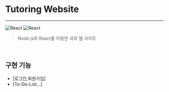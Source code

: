 # Tutoring Website

---

![React](https://img.shields.io/badge/version-1.0.0-f5a9bc.svg)
![React](https://img.shields.io/badge/React-Project1-green.svg)

> Node.js와 React를 이용한 과외 웹 사이트

<br>

## 구현 기능
- [로그인,회원가입]
- [To-Do-List...] 